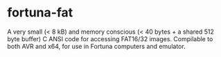 # fortuna-fat
A very small (&lt; 8 kB) and memory conscious (&lt; 40 bytes + a shared 512 byte buffer) C ANSI code for accessing FAT16/32 images. Compilable to both AVR and x64, for use in Fortuna computers and emulator.
